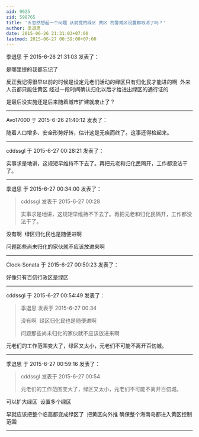```yaml
---
aid: 9025
zid: 598765
title: '五忽然想起一个问题 从前提的绿区 黄区 的警戒区设置都取消了吗？'
author: 季退思
date: 2015-06-26 21:31:03+07:00
lastmod: 2015-06-27 00:59:00+07:00
---
```


季退思 于 2015-6-26 21:31:03 发表了：

是哪里提的我都忘记了 

反正我记得很早以前的时候是设定元老们活动的绿区只有归化民才能进的啊  外来人员都只能住黄区 经过一段时间确认归化以后才给进出绿区的通行证的

是最后没实施还是后来随着城市扩建就废止了？

---------

Avo17000 于 2015-6-26 21:40:12 发表了：

随着人口增多、安全形势好转，估计这是无疾而终了。这事还得检起来。

---------

cddssgl 于 2015-6-27 00:28:21 发表了：

实事求是地讲，这规矩早维持不下去了。再把元老和归化民隔开，工作都没法干了。

---------

季退思 于 2015-6-27 00:34:00 发表了：

> cddssgl 发表于 2015-6-27 00:28
> 
> 实事求是地讲，这规矩早维持不下去了。再把元老和归化民隔开，工作都没法干了。



没有啊  绿区归化民也是随便进啊 

问题那些尚未归化的家伙就不应该放进来啊

---------

Clock-Sonata 于 2015-6-27 00:50:23 发表了：

好像只有百仞行政区是绿区

---------

cddssgl 于 2015-6-27 00:54:49 发表了：

> 季退思 发表于 2015-6-27 00:34
> 
> 没有啊  绿区归化民也是随便进啊 
> 
> 问题那些尚未归化的家伙就不应该放进来啊



元老们的工作范围变大了，绿区又太小，元老们不可能不离开百仞城。

---------

季退思 于 2015-6-27 00:59:16 发表了：

> cddssgl 发表于 2015-6-27 00:54
> 
> 元老们的工作范围变大了，绿区又太小，元老们不可能不离开百仞城。



可以扩大绿区  设置多个绿区  

早就应该把整个临高都变成绿区了  把黄区向外推 确保整个海南岛都进入黄区控制范围

---------

